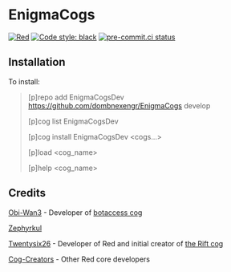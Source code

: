 # EnigmaCogs

[![Red](https://img.shields.io/badge/Red-DiscordBot-red.svg)](https://github.com/Cog-Creators/Red-DiscordBot/tree/V3/develop)
[![Code style: black](https://img.shields.io/badge/code%20style-black-000000.svg)](https://github.com/ambv/black)
[![pre-commit.ci status](https://results.pre-commit.ci/badge/github/Zephyrkul/FluffyCogs/master.svg)](https://results.pre-commit.ci/latest/github/Zephyrkul/FluffyCogs/master)

## Installation

To install:

> [p]repo add EnigmaCogsDev https://github.com/dombnexengr/EnigmaCogs develop
>
> [p]cog list EnigmaCogsDev
>
> [p]cog install EnigmaCogsDev <cogs...>
>
> [p]load <cog_name>
>
> [p]help <cog_name>

## Credits

[Obi-Wan3](https://github.com/Obi-Wan3) - Developer of [botaccess cog](https://github.com/Obi-Wan3/OB13-Cogs/tree/main/botaccess)

[Zephyrkul](https://github.com/Zephyrkul)

[Twentysix26](https://github.com/Twentysix26) - Developer of Red and initial creator of [the Rift cog](https://github.com/Twentysix26/26-Cogs/blob/master/rift/)

[Cog-Creators](https://github.com/Cog-Creators) - Other Red core developers
